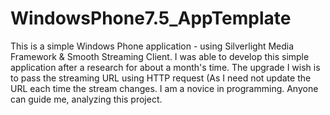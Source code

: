 WindowsPhone7.5_AppTemplate
===========================

This is a simple Windows Phone application - using Silverlight Media Framework &amp; Smooth Streaming Client. I was able to develop this simple application after a research for about a month's time. The upgrade I wish is to pass the streaming URL using HTTP request (As I need not update the URL each time the stream changes. I am a novice in programming. Anyone can guide me, analyzing this project.
